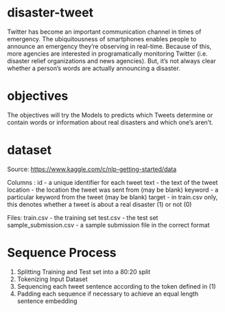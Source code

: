 # disaster-tweet
Twitter has become an important communication channel in times of emergency. The ubiquitousness of smartphones enables people to announce an emergency they’re observing in real-time. Because of this, more agencies are interested in programatically monitoring Twitter (i.e. disaster relief organizations and news agencies). But, it’s not always clear whether a person’s words are actually announcing a disaster.

# objectives
The objectives will try the Models to predicts which Tweets determine or contain words or information about real disasters and which one’s aren’t.

# dataset
Source: https://www.kaggle.com/c/nlp-getting-started/data

Columns :
id - a unique identifier for each tweet
text - the text of the tweet
location - the location the tweet was sent from (may be blank)
keyword - a particular keyword from the tweet (may be blank)
target - in train.csv only, this denotes whether a tweet is about a real disaster (1) or not (0)

Files:
train.csv - the training set
test.csv - the test set
sample_submission.csv - a sample submission file in the correct format

# Sequence Process
1. Splitting Training and Test set into a 80:20 split
2. Tokenizing Input Dataset
3. Sequencing each tweet sentence according to the token defined in (1)
4. Padding each sequence if necessary to achieve an equal length sentence embedding
